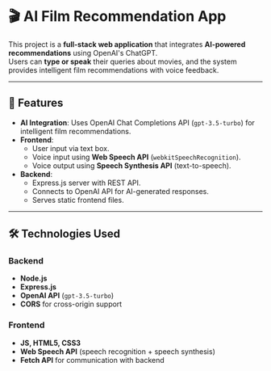# 🎬 AI Film Recommendation App

This project is a **full-stack web application** that integrates **AI-powered recommendations** using OpenAI's ChatGPT.  
Users can **type or speak** their queries about movies, and the system provides intelligent film recommendations with voice feedback.

---

## 🚀 Features

- **AI Integration**: Uses OpenAI Chat Completions API (`gpt-3.5-turbo`) for intelligent film recommendations.
- **Frontend**:
  - User input via text box.
  - Voice input using **Web Speech API** (`webkitSpeechRecognition`).
  - Voice output using **Speech Synthesis API** (text-to-speech).
- **Backend**:
  - Express.js server with REST API.
  - Connects to OpenAI API for AI-generated responses.
  - Serves static frontend files.

---

## 🛠️ Technologies Used

### Backend
- **Node.js**
- **Express.js**
- **OpenAI API** (`gpt-3.5-turbo`)
- **CORS** for cross-origin support

### Frontend
- **JS, HTML5, CSS3**
- **Web Speech API** (speech recognition + speech synthesis)
- **Fetch API** for communication with backend
